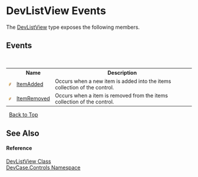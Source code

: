 # DevListView Events
 

The <a href="T_DevCase_Controls_DevListView">DevListView</a> type exposes the following members.


## Events
&nbsp;<table><tr><th></th><th>Name</th><th>Description</th></tr><tr><td>![Public event](media/pubevent.gif "Public event")</td><td><a href="E_DevCase_Controls_DevListView_ItemAdded">ItemAdded</a></td><td>
Occurs when a new item is added into the items collection of the control.</td></tr><tr><td>![Public event](media/pubevent.gif "Public event")</td><td><a href="E_DevCase_Controls_DevListView_ItemRemoved">ItemRemoved</a></td><td>
Occurs when a item is removed from the items collection of the control.</td></tr></table>&nbsp;
<a href="#devlistview-events">Back to Top</a>

## See Also


#### Reference
<a href="T_DevCase_Controls_DevListView">DevListView Class</a><br /><a href="N_DevCase_Controls">DevCase.Controls Namespace</a><br />